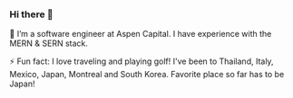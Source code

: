 ### Hi there 👋

🌱 I’m a software engineer at Aspen Capital. I have experience with the MERN & SERN stack.

⚡ Fun fact: I love traveling and playing golf! I've been to Thailand, Italy, Mexico, Japan, Montreal and South Korea. Favorite place so far has to be Japan!
